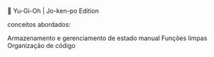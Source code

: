 
🔗 Yu-Gi-Oh | Jo-ken-po Edition

conceitos abordados:

Armazenamento e gerenciamento de estado manual
Funções limpas
Organização de código